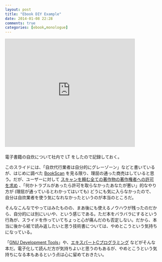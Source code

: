 ```yaml
---
layout: post
title: "Ebook DIY Example"
date: 2014-01-08 22:28
comments: true
categories: [ebook,monologue]
---
```

<iframe src="http://www.slideshare.net/slideshow/embed_code/29792564" width="427" height="356" frameborder="0" marginwidth="0" marginheight="0" scrolling="no" style="border:1px solid #CCC;border-width:1px 1px 0;margin-bottom:5px"></iframe>
<br />
<br />
電子書籍の自炊について社内で LT をしたので記録しておく。  

このスライドには、「自炊代行業者は自分的にグレーゾーン」などと書いているが、はじめに調べた [BookScan](http://www.bookscan.co.jp/) を見る限り、理屈の通った商売はしていると思う。だが、ユーザーに対して [スキャンを頼む全ての著作物の著作権者への許可を求め](http://www.bookscan.co.jp/law.php) 、「何かトラブルがあったら許可を取らなかったあなたが悪い」的なやり方が (理屈が通っているとわかってはいても) どうにも気に入らなかったので、自分は自炊業者を使う気になれなかったというのが本当のところだ。

そんなこんなでやってはみたものの、まあ後にも使えるノウハウが残ったのだから、自分的には別にいいや、という感じである。ただ本をバラバラにするという行為が、スライドを作っていてちょっと心が痛んだのも否定しない。だから、本当に後から紙で読み返したいと思う技術書については、やめとこうという気持ちになっている。

「[GNU Development Tools](http://www.oversea-pub.com/books/gnu-development-tools)」や、[エキスパートCプログラミング](http://www.amazon.co.jp/dp/4756116396) などがそんな本だ。電子化して読んだ方が気持ちよいと思うのもあるが、やめとこうという気持ちになる本もあるという点は心に留めておきたい。
